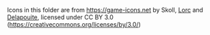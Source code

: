 Icons in this folder are from https://game-icons.net by Skoll, [Lorc](https://lorcblog.blogspot.com) and [Delapouite](https://delapouite.com/), licensed under CC BY 3.0 (https://creativecommons.org/licenses/by/3.0/)
